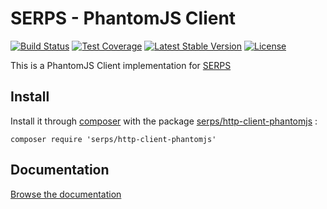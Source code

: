 SERPS - PhantomJS Client
========================

[![Build Status](https://travis-ci.org/serp-spider/http-client-phantomjs.svg?branch=master)](https://travis-ci.org/serp-spider/http-client-phantomjs)
[![Test Coverage](https://codeclimate.com/github/serp-spider/http-client-phantomjs/badges/coverage.svg)](https://codeclimate.com/github/serp-spider/http-client-phantomjs)
[![Latest Stable Version](https://poser.pugx.org/serps/http-client-phantomjs/version)](https://packagist.org/packages/serps/http-client-phantomjs)
[![License](https://poser.pugx.org/serps/http-client-phantomjs/license)](https://packagist.org/packages/serps/http-client-phantomjs)


This is a PhantomJS Client implementation for [SERPS](https://github.com/serp-spider/serps)

Install
-------

Install it through [composer](https://getcomposer.org/) with the package 
[serps/http-client-phantomjs](https://packagist.org/packages/serps/http-client-phantomjs) : 

``composer require 'serps/http-client-phantomjs'``


Documentation
-------------

[Browse the documentation](https://serp-spider.github.io/documentation/http-client/phantomJS/)
